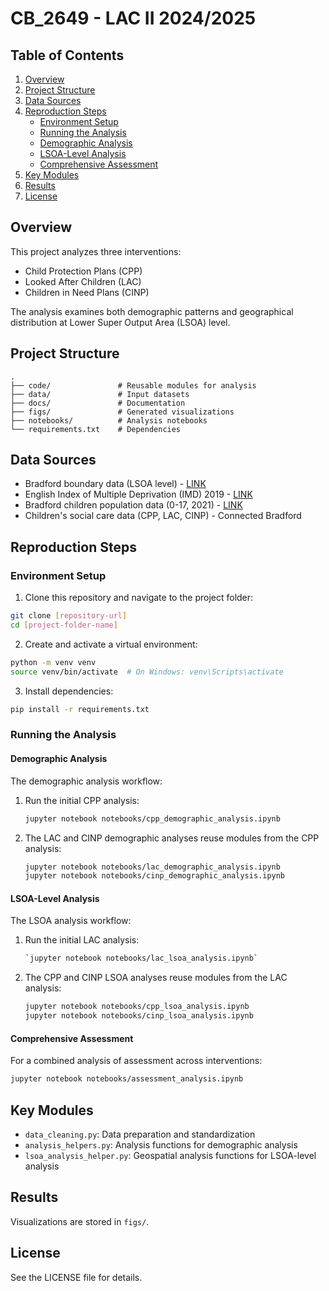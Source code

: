 # CB_2649 - LAC II 2024/2025

## Table of Contents
1. [Overview](##overview)
2. [Project Structure](#project-structure)
3. [Data Sources](#data-sources)
4. [Reproduction Steps](#reproduction-steps)
      - [Environment Setup](#environment-setup)
      - [Running the Analysis](#running-the-analysis)
    - [Demographic Analysis](#demographic-analysis)
    - [LSOA-Level Analysis](#lsoa-level-analysis)
    - [Comprehensive Assessment](#comprehensive-assessment)
5. [Key Modules](#key-modules)
6. [Results](#results)
7. [License](#license)

## Overview
This project analyzes three interventions:
- Child Protection Plans (CPP)
- Looked After Children (LAC)
- Children in Need Plans (CINP)

The analysis examines both demographic patterns and geographical distribution at Lower Super Output Area (LSOA) level.

## Project Structure
```
.
├── code/               # Reusable modules for analysis
├── data/               # Input datasets
├── docs/               # Documentation
├── figs/               # Generated visualizations
├── notebooks/          # Analysis notebooks     
└── requirements.txt    # Dependencies
```

## Data Sources
- Bradford boundary data (LSOA level) - [LINK](https://borders.ukdataservice.ac.uk/)
- English Index of Multiple Deprivation (IMD) 2019 - [LINK](https://data.cdrc.ac.uk/dataset/index-multiple-deprivation-imd)
- Bradford children population data (0-17, 2021) - [LINK](https://www.ons.gov.uk/peoplepopulationandcommunity/populationandmigration/populationestimates/datasets/lowersuperoutputareamidyearpopulationestimates)
- Children's social care data (CPP, LAC, CINP) - Connected Bradford

## Reproduction Steps

### Environment Setup
1. Clone this repository and navigate to the project folder:

```bash
git clone [repository-url]
cd [project-folder-name]
```

2. Create and activate a virtual environment:

```bash
python -m venv venv
source venv/bin/activate  # On Windows: venv\Scripts\activate
```

3. Install dependencies:

```bash
pip install -r requirements.txt
```

### Running the Analysis

#### Demographic Analysis
The demographic analysis workflow:
1. Run the initial CPP analysis:
   ```bash
   jupyter notebook notebooks/cpp_demographic_analysis.ipynb
   ```
2. The LAC and CINP demographic analyses reuse modules from the CPP analysis:
   ```bash
   jupyter notebook notebooks/lac_demographic_analysis.ipynb
   jupyter notebook notebooks/cinp_demographic_analysis.ipynb
   ```

#### LSOA-Level Analysis
The LSOA analysis workflow:
1. Run the initial LAC analysis:
   ```bash
   `jupyter notebook notebooks/lac_lsoa_analysis.ipynb`
   ```
2. The CPP and CINP LSOA analyses reuse modules from the LAC analysis:
   ```bash
   jupyter notebook notebooks/cpp_lsoa_analysis.ipynb
   jupyter notebook notebooks/cinp_lsoa_analysis.ipynb
   ```

#### Comprehensive Assessment
For a combined analysis of assessment across interventions:
```bash
jupyter notebook notebooks/assessment_analysis.ipynb
```

## Key Modules
- `data_cleaning.py`: Data preparation and standardization
- `analysis_helpers.py`: Analysis functions for demographic analysis
- `lsoa_analysis_helper.py`: Geospatial analysis functions for LSOA-level analysis

## Results
Visualizations are stored in `figs/`.

## License
See the LICENSE file for details.
